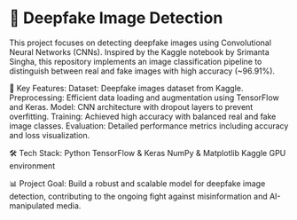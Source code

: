 # 📂 Deepfake Image Detection
This project focuses on detecting deepfake images using Convolutional Neural Networks (CNNs). Inspired by the Kaggle notebook by Srimanta Singha, this repository implements an image classification pipeline to distinguish between real and fake images with high accuracy (~96.91%).

🚀 Key Features:
Dataset: Deepfake images dataset from Kaggle.
Preprocessing: Efficient data loading and augmentation using TensorFlow and Keras.
Model: CNN architecture with dropout layers to prevent overfitting.
Training: Achieved high accuracy with balanced real and fake image classes.
Evaluation: Detailed performance metrics including accuracy and loss visualization.

🛠️ Tech Stack:
Python
TensorFlow & Keras
NumPy & Matplotlib
Kaggle GPU environment

📊 Project Goal:
Build a robust and scalable model for deepfake image detection, contributing to the ongoing fight against misinformation and AI-manipulated media.
